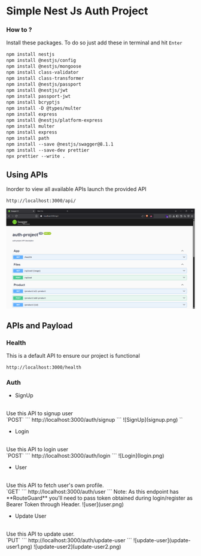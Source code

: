 
# Simple Nest Js Auth Project

### How to ?
Install these packages. To do so just add these in terminal and hit `Enter`
```
npm install nestjs
npm install @nestjs/config
npm install @nestjs/mongoose
npm install class-validator
npm install class-transformer
npm install @nestjs/passport
npm install @nestjs/jwt
npm install passport-jwt
npm install bcryptjs
npm install -D @types/multer
npm install express
npm install @nestjs/platform-express
npm install multer
npm install express
npm install path
npm install --save @nestjs/swagger@8.1.1
npm install --save-dev prettier
npx prettier --write .

```

## Using APIs
Inorder to view all available APIs launch the provided API
```
http://localhost:3000/api/
```
![All Apis](apis.png)

## APIs and Payload
### Health
This is a default API to ensure our project is functional
```
http://localhost:3000/health
```

### Auth
- SignUp
<br>
Use this API to signup user
<br>
`POST`
```
http://localhost:3000/auth/signup
```
![SignUp](signup.png)
``


- Login
<br>
Use this API to login user
<br>
`POST`
```
http://localhost:3000/auth/login
```
![Login](login.png)


- User
<br>
Use this API to fetch user's own profile. 
<br>
`GET`
```
http://localhost:3000/auth/user
```
Note: As this endpoint has **RouteGuard** you'll need to pass token obtained during login/register as Bearer Token through Header.
![user](user.png)


- Update User
<br>
Use this API to update user. 
<br>
`PUT`
```
http://localhost:3000/auth/update-user
```
![update-user](update-user1.png)
![update-user2](update-user2.png)

